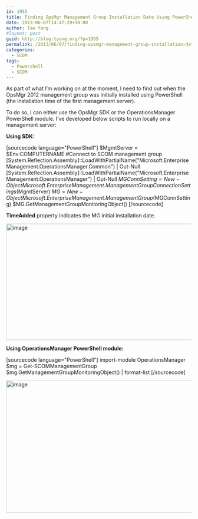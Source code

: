 ```yaml
---
id: 1955
title: Finding OpsMgr Management Group Installation Date Using PowerShell
date: 2013-06-07T14:47:29+10:00
author: Tao Yang
#layout: post
guid: http://blog.tyang.org/?p=1955
permalink: /2013/06/07/finding-opsmgr-management-group-installation-date-using-powershell/
categories:
  - SCOM
tags:
  - Powershell
  - SCOM
---
```

As part of what I’m working on at the moment, I need to find out when the OpsMgr 2012 management group was initially installed using PowerShell (the installation time of the first management server).

To do so, I can either use the OpsMgr SDK or the OperationsManager PowerShell module. I’ve developed below scripts to run locally on a management server:

<strong>Using SDK:</strong>

[sourcecode language="PowerShell"]
$MgmtServer = $Env:COMPUTERNAME
#Connect to SCOM management group
[System.Reflection.Assembly]::LoadWithPartialName(&quot;Microsoft.EnterpriseManagement.OperationsManager.Common&quot;) | Out-Null
[System.Reflection.Assembly]::LoadWithPartialName(&quot;Microsoft.EnterpriseManagement.OperationsManager&quot;) | Out-Null
$MGConnSetting = New-Object Microsoft.EnterpriseManagement.ManagementGroupConnectionSettings($MgmtServer)
$MG = New-Object Microsoft.EnterpriseManagement.ManagementGroup($MGConnSetting)
$MG.GetManagementGroupMonitoringObject()
[/sourcecode]


<strong>TimeAdded</strong> property indicates the MG initial installation date.

<a href="http://blog.tyang.org/wp-content/uploads/2013/06/image.png"><img style="background-image: none; padding-left: 0px; padding-right: 0px; display: inline; padding-top: 0px; border: 0px;" title="image" alt="image" src="http://blog.tyang.org/wp-content/uploads/2013/06/image_thumb.png" width="580" height="316" border="0" /></a>

<strong>Using OperationsManager PowerShell module:</strong>

[sourcecode language="PowerShell"]
import-module OperationsManager
$mg = Get-SCOMManagementGroup
$mg.GetManagementGroupMonitoringObject() | format-list
[/sourcecode]

<a href="http://blog.tyang.org/wp-content/uploads/2013/06/image1.png"><img style="background-image: none; padding-left: 0px; padding-right: 0px; display: inline; padding-top: 0px; border: 0px;" title="image" alt="image" src="http://blog.tyang.org/wp-content/uploads/2013/06/image_thumb1.png" width="580" height="359" border="0" /></a>